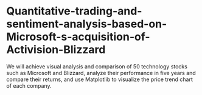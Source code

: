 # Quantitative-trading-and-sentiment-analysis-based-on-Microsoft-s-acquisition-of-Activision-Blizzard
We will achieve visual analysis and comparison of 50 technology stocks such as Microsoft and Blizzard, analyze their performance in five years and compare their returns, and use Matplotlib to visualize the price trend chart of each company. 
